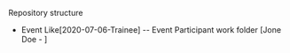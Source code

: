 Repository structure
- Event Like[2020-07-06-Trainee]
-- Event Participant work folder [Jone Doe - ]
